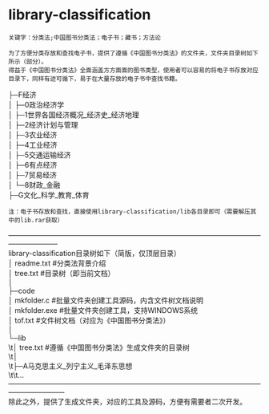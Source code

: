 # library-classification
	关键字：分类法;中国图书分类法；电子书；藏书；方法论
    
	为了方便分类存放和查找电子书，提供了遵循《中国图书分类法》的文件夹，文件夹目录树如下所示（部分）。
	得益于《中国图书分类法》全面涵盖方方面面的图书类型，使用者可以容易的将电子书存放对应目录下，同样有迹可循下，易于在大量存放的电子书中查找书籍。
├─F经济  
│  ├─0政治经济学  
│  ├─1世界各国经济概况_经济史_经济地理  
│  ├─2经济计划与管理  
│  ├─3农业经济  
│  ├─4工业经济  
│  ├─5交通运输经济  
│  ├─6有点经济  
│  ├─7贸易经济  
│  └─8财政_金融  
├─G文化_科学_教育_体育  

	注：电子书存放和查找，直接使用library-classification/lib各目录即可（需要解压其中的lib.rar获取）

———————————————————————————————————————————  
library-classification目录树如下（简版，仅顶层目录）  
│  readme.txt			#分类法背景介绍  
│  tree.txt				#目录树（即当前文档）  
│      
├─code  
│      mkfolder.c		#批量文件夹创建工具源码，内含文件树文档说明  
│      mkfolder.exe		#批量文件夹创建工具，支持WINDOWS系统  
│      tof.txt			#文件树文档（对应为《中国图书分类法》）  
│          
└─lib  
\t│  tree.txt			#遵循《中国图书分类法》生成文件夹的目录树  
\t│    
\t├─A马克思主义_列宁主义_毛泽东思想  
\t\t...  
————————————————————————————————————————————  
	除此之外，提供了生成文件夹，对应的工具及源码，方便有需要者二次开发。  
